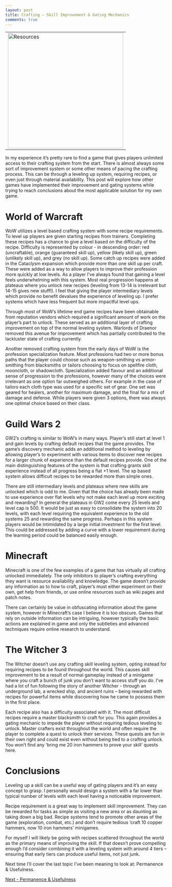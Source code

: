 ```yaml
---
layout: post
title: Crafting – Skill Improvement & Gating Mechanics
comments: true
---
```

<table style="margin-left:auto; margin-right:auto;">
  <tr>
    <td>
      <img src="{{ site.baseurl }}/images/skillup.png" alt="Resources" style="width: 360px;"/>
    </td>
  </tr>
</table>


In my experience it’s pretty rare to find a game that gives players unlimited access to their crafting system from the start. There is almost always some sort of improvement system or some other means of pacing the crafting process. This can be through a leveling up system, requiring recipes, or even just through material availability. This post will explore how other games have implemented their improvement and gating systems while trying to reach conclusions about the most applicable solution for my own game. 
<span class="more"></span>

<h1>World of Warcraft</h1> 
WoW utilizes a level based crafting system with some recipe requirements. To level up players are given starting recipes from trainers. Completing these recipes has a chance to give a level based on the difficulty of the recipe. Difficulty is represented by colour - in descending order: red (uncraftable), orange (guaranteed skill up), yellow (likely skill up), green (unlikely skill up), and grey (no skill up). Some catch up recipes were added in the Cataclysm expansion which provide more than one skill up per craft. These were added as a way to allow players to improve their profession more quickly at low levels. As a player I’ve always found that gaining a level feels underwhelming with this system. Most real progression happens at plateaus where you unlock new recipes (leveling from 13-14 is irrelevant but 14-15 gives new stuff!). I feel that giving the player intermediary levels which provide no benefit devalues the experience of leveling up. I prefer systems which have less frequent but more impactful level ups.

Through most of WoW’s lifetime end game recipes have been obtainable from reputation vendors which required a significant amount of work on the player’s part to unlock. These served as an additional layer of crafting improvement on top of the normal leveling system. Warlords of Draenor removed this avenue for improvement which has partially contributed to the lackluster state of crafting currently.

Another removed crafting system from the early days of WoW is the profession specialization feature. Most professions had two or more bonus paths that the player could choose such as weapon-smithing vs armor-smithing from blacksmiths or tailors choosing to focus on spellfire cloth, mooncloth, or shadowcloth. Specialization added flavour and an additional sense of progression to the professions, however many of the choices were irrelevant as one option far outweighed others. For example in the case of tailors each cloth type was used for a specific set of gear. One set was geared for healers, another for maximum damage, and the final for a mix of damage and defense. While players were given 3 options, there was always one optimal choice based on their class.

<h1>Guild Wars 2</h1>
GW2’s crafting is similar to WoW’s in many ways. Player’s still start at level 1 and gain levels by crafting default recipes that the game provides. The game’s discovery mechanic adds an additional method to leveling by allowing player’s to experiment with various items to discover new recipes for a larger chunk of experience than the default recipes provide. One of the main distinguishing features of the system is that crafting grants skill experience instead of all progress being a flat +1 level. The xp based system allows difficult recipes to be rewarded more than simple ones. 

There are still intermediary levels and plateaus where new skills are unlocked which is odd to me. Given that the choice has already been made to use experience over flat levels why not make each level up more exciting and rewarding? In general the plateaus in GW2 come every 25 levels and level cap is 500. It would be just as easy to consolidate the system into 20 levels, with each level requiring the equivalent experience to the old systems 25 and rewarding the same progress. Perhaps in this system players would be intimidated by a large initial investment for the first level. This could be addressed by adding a curve with a lower requirement during the learning period could be balanced easily enough.

<h1>Minecraft</h1>
Minecraft is one of the few examples of a game that has virtually all crafting unlocked immediately. The only inhibitors to player’s crafting everything they want is resource availability and knowledge. The game doesn’t provide any information as to how to craft, player’s must either experiment on their own, get help from friends, or use online resources such as wiki pages and patch notes.

There can certainly be value in obfuscating information about the game system, however in Minecraft’s case I believe it is too obscure. Games that rely on outside information can be intriguing, however typically the basic actions are explained in game and only the subtleties and advanced techniques require online research to understand. 

<h1>The Witcher 3</h1>
The Witcher doesn’t use any crafting skill leveling system, opting instead for requiring recipes to be found throughout the world. This causes skill improvement to be a result of normal gameplay instead of a minigame where you craft a bunch of junk you don’t want to access stuff you do. I’ve had a lot of fun following the story of another Witcher - through an underground lab, a wrecked ship, and ancient ruins – being rewarded with recipes for powerful items while discovering how he came to possess them in the first place.

Each recipe also has a difficulty associated with it. The most difficult recipes require a master blacksmith to craft for you. This again provides a gating mechanic to impede the player without requiring tedious leveling to unlock. Master crafters exist throughout the world and often require the player to complete a quest to unlock their services. These quests are fun in their own right and could exist even without being tied to a crafting unlock. You won’t find any ‘bring me 20 iron hammers to prove your skill’ quests here.

<h1>Conclusions</h1>
Leveling up a skill can be a useful way of gating players and it’s an easy concept to grasp. I personally would design a system with a far lower than typical number of levels with each level having a noticeable improvement.

Recipe requirement is a great way to implement skill improvement. They can be rewarded for tasks as simple as visiting a new area or as daunting as taking down a big bad. Recipe systems tend to promote other areas of the game (exploration, combat, etc.) and don’t require tedious ‘craft 10 copper hammers, now 10 iron hammers’ minigames.

For myself I will likely be going with recipes scattered throughout the world as the primary means of improving the skill. If that doesn’t prove compelling enough I’d consider combining it with a leveling system with around 4 tiers – ensuring that early tiers can produce useful items, not just junk.

Next time I’ll cover the last topic I’ve been meaning to look at: Permanence & Usefulness. 

<a href="http://mmmcgill1232.github.io/crafting-permanence&usefulness/">Next - Permanence & Usefulness</a>
